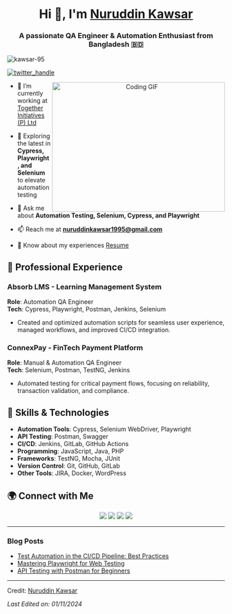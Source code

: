 <h1 align="center">Hi 👋, I'm <a href="https://github.com/kawsar-95" target="blank">Nuruddin Kawsar</a></h1>
<h3 align="center">A passionate QA Engineer & Automation Enthusiast from Bangladesh 🇧🇩</h3>

<p align="left"> <img src="https://komarev.com/ghpvc/?username=kawsar-95&label=Profile%20views&color=0e75b6&style=flat" alt="kawsar-95" /> </p>

<p align="left"> <a href="https://twitter.com/your_twitter_handle" target="blank"><img src="https://img.shields.io/twitter/follow/your_twitter_handle?logo=twitter&style=for-the-badge" alt="twitter_handle" /></a> </p>

<a target="_blank" align="center">
  <img align="right" height="300" width="400" alt="Coding GIF" src="https://media.giphy.com/media/qgQUggAC3Pfv687qPC/giphy.gif">
</a>

- 🔭 I’m currently working at [Together Initiatives (P) Ltd](https://togetherinitiatives.com)

- 🌱 Exploring the latest in **Cypress, Playwright, and Selenium** to elevate automation testing 

- 💬 Ask me about **Automation Testing, Selenium, Cypress, and Playwright**

- 📫 Reach me at **nuruddinkawsar1995@gmail.com**

- 📄 Know about my experiences [Resume](https://github.com/kawsar-95/Nuruddin-Kawsar-Resume.pdf)

## 💼 Professional Experience

### Absorb LMS - Learning Management System
**Role**: Automation QA Engineer  
**Tech**: Cypress, Playwright, Postman, Jenkins, Selenium  
- Created and optimized automation scripts for seamless user experience, managed workflows, and improved CI/CD integration.

### ConnexPay - FinTech Payment Platform
**Role**: Manual & Automation QA Engineer  
**Tech**: Selenium, Postman, TestNG, Jenkins  
- Automated testing for critical payment flows, focusing on reliability, transaction validation, and compliance.

## 🔧 Skills & Technologies

- **Automation Tools**: Cypress, Selenium WebDriver, Playwright
- **API Testing**: Postman, Swagger
- **CI/CD**: Jenkins, GitLab, GitHub Actions
- **Programming**: JavaScript, Java, PHP
- **Frameworks**: TestNG, Mocha, JUnit
- **Version Control**: Git, GitHub, GitLab
- **Other Tools**: JIRA, Docker, WordPress

## 🌍 Connect with Me

<p align="center">
    <a href="https://www.linkedin.com/in/nuruddin-kawsar/" target="_blank"><img src="https://img.icons8.com/doodle/40/000000/linkedin--v2.png"></a>
    <a href="https://github.com/kawsar-95" target="_blank"><img src="https://img.icons8.com/doodle/40/000000/github--v1.png"></a>
    <a href="https://stackoverflow.com/users/your_stackoverflow_id" target="_blank"><img src="https://img.icons8.com/color/40/000000/stackoverflow.png"></a>
    <a href="https://dev.to/your_devto_profile" target="_blank"><img src="https://img.icons8.com/external-sketchy-juicy-fish/40/000000/external-blog-online-services-sketchy-sketchy-juicy-fish.png"></a>
</p>

---

### Blog Posts

<!-- BLOG-POST-LIST:START -->
- [Test Automation in the CI/CD Pipeline: Best Practices](https://dev.to/yourprofile)
- [Mastering Playwright for Web Testing](https://dev.to/yourprofile)
- [API Testing with Postman for Beginners](https://dev.to/yourprofile)
<!-- BLOG-POST-LIST:END -->

---

Credit: [Nuruddin Kawsar](https://github.com/kawsar-95)

_Last Edited on: 01/11/2024_

